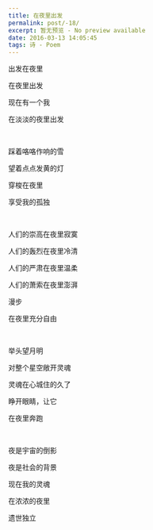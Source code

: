 ```yaml
---
title: 在夜里出发
permalink: post/-18/
excerpt: 暂无预览 - No preview available
date: 2016-03-13 14:05:45
tags: 诗 - Poem
---
```


出发在夜里

在夜里出发

现在有一个我

在淡淡的夜里出发

<br>

踩着咯咯作响的雪

望着点点发黄的灯

穿梭在夜里

享受我的孤独

<br>

人们的崇高在夜里寂寞

人们的轰烈在夜里冷清

人们的严肃在夜里温柔

人们的萧索在夜里澎湃

漫步

在夜里充分自由

<br>

举头望月明

对整个星空敞开灵魂

灵魂在心城住的久了

睁开眼睛，让它

在夜里奔跑

<br>

夜是宇宙的倒影

夜是社会的背景

现在我的灵魂

在浓浓的夜里

遗世独立